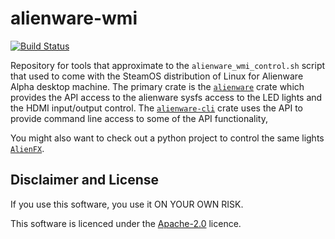 # alienware-wmi

[![Build Status](https://github.com/a1ecbr0wn/alienware-wmi/actions/workflows/build.yml/badge.svg)](https://github.com/a1ecbr0wn/alienware-wmi/actions/workflows/build.yml)

Repository for tools that approximate to the `alienware_wmi_control.sh` script that used to come with the SteamOS
distribution of Linux for Alienware Alpha desktop machine.  The primary crate is the
[`alienware`](https://github.com/a1ecbr0wn/alienware-wmi/tree/main/alienware) crate which provides the API access to the alienware sysfs access to the LED lights and the HDMI input/output control. The
[`alienware-cli`](https://github.com/a1ecbr0wn/alienware-wmi/tree/main/alienware_cli) crate uses the API to provide
command line access to some of the API functionality,

You might also want to check out a python project to control the same lights
[`AlienFX`](https://github.com/trackmastersteve/alienfx).

## Disclaimer and License

If you use this software, you use it ON YOUR OWN RISK.

This software is licenced under the [Apache-2.0](https://github.com/a1ecbr0wn/alienware-wmi/blob/main/LICENSE) licence.
